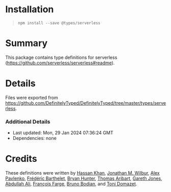 # Installation
> `npm install --save @types/serverless`

# Summary
This package contains type definitions for serverless (https://github.com/serverless/serverless#readme).

# Details
Files were exported from https://github.com/DefinitelyTyped/DefinitelyTyped/tree/master/types/serverless.

### Additional Details
 * Last updated: Mon, 29 Jan 2024 07:36:24 GMT
 * Dependencies: none

# Credits
These definitions were written by [Hassan Khan](https://github.com/hassankhan), [Jonathan M. Wilbur](https://github.com/JonathanWilbur), [Alex Pavlenko](https://github.com/a-pavlenko), [Frédéric Barthelet](https://github.com/fredericbarthelet), [Bryan Hunter](https://github.com/bryan-hunter), [Thomas Aribart](https://github.com/thomasaribart), [Gareth Jones](https://github.com/G-Rath), [Abdullah Ali](https://github.com/AbdullahAli), [François Farge](https://github.com/fargito), [Bruno Bodian](https://github.com/bacarybruno), and [Toni Domazet](https://github.com/domazet93).
